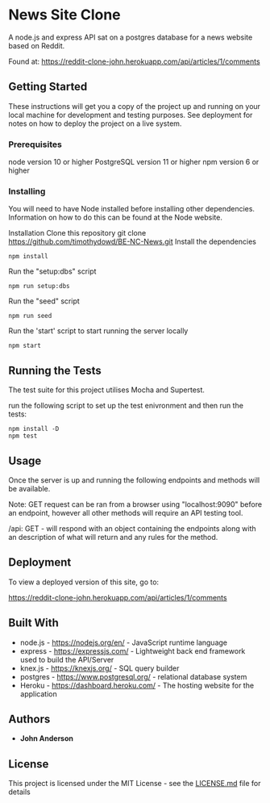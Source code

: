 # News Site Clone

A node.js and express API sat on a postgres database for a news website based on Reddit.

Found at: https://reddit-clone-john.herokuapp.com/api/articles/1/comments

## Getting Started

These instructions will get you a copy of the project up and running on your local machine for development and testing purposes. See deployment for notes on how to deploy the project on a live system.

### Prerequisites

node version 10 or higher
PostgreSQL version 11 or higher
npm version 6 or higher

### Installing

You will need to have Node installed before installing other dependencies. Information on how to do this can be found at the Node website.

Installation
Clone this repository
git clone https://github.com/timothydowd/BE-NC-News.git
Install the dependencies

```
npm install
```

Run the "setup:dbs" script

```
npm run setup:dbs
```

Run the "seed" script

```
npm run seed
```

Run the 'start' script to start running the server locally

```
npm start
```

## Running the Tests

The test suite for this project utilises Mocha and Supertest.

run the following script to set up the test enivronment and then run the tests:

```
npm install -D
npm test
```

## Usage

Once the server is up and running the following endpoints and methods will be available.

Note: GET request can be ran from a browser using "localhost:9090" before an endpoint, however all other methods will require an API testing tool.

/api: GET - will respond with an object containing the endpoints along with an description of what will return and any rules for the method.

## Deployment

To view a deployed version of this site, go to:

https://reddit-clone-john.herokuapp.com/api/articles/1/comments

## Built With

- node.js - https://nodejs.org/en/ - JavaScript runtime language
- express - https://expressjs.com/ - Lightweight back end framework used to build the API/Server
- knex.js - https://knexjs.org/ - SQL query builder
- postgres - https://www.postgresql.org/ - relational database system
- Heroku - https://dashboard.heroku.com/ - The hosting website for the application

## Authors

- **John Anderson**

## License

This project is licensed under the MIT License - see the [LICENSE.md](LICENSE.md) file for details
